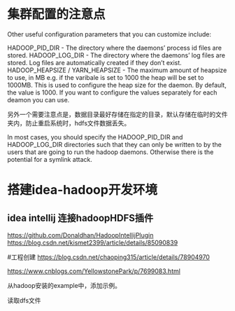 

# 集群配置的注意点
Other useful configuration parameters that you can customize include:

HADOOP_PID_DIR - The directory where the daemons’ process id files are stored.
HADOOP_LOG_DIR - The directory where the daemons’ log files are stored. Log files are automatically created if they don’t exist.
HADOOP_HEAPSIZE / YARN_HEAPSIZE - The maximum amount of heapsize to use, in MB e.g. if the varibale is set to 1000 the heap will be set to 1000MB. This is used to configure the heap size for the daemon. By default, the value is 1000. If you want to configure the values separately for each deamon you can use.


另外一个需要注意点是，数据目录最好存储在指定的目录，默认存储在临时的文件夹内，防止重启系统时，hdfs文件数据丢失。

In most cases, you should specify the HADOOP_PID_DIR and HADOOP_LOG_DIR directories such that they can only be written to by the users that are going to run the hadoop daemons. Otherwise there is the potential for a symlink attack.


# 搭建idea-hadoop开发环境


## idea intellij 连接hadoopHDFS插件
https://github.com/Donaldhan/HadoopIntellijPlugin
https://blog.csdn.net/kismet2399/article/details/85090839

#工程创建
https://blog.csdn.net/chaoping315/article/details/78904970

https://www.cnblogs.com/YellowstonePark/p/7699083.html

从hadoop安装的example中，添加示例。

读取dfs文件
